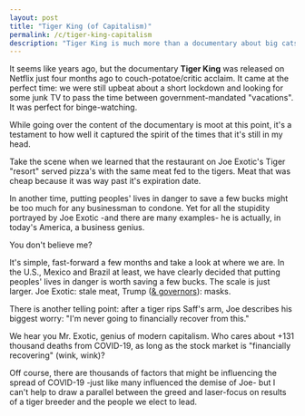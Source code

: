 ```yaml
---           
layout: post
title: "Tiger King (of Capitalism)"
permalink: /c/tiger-king-capitalism
description: "Tiger King is much more than a documentary about big cats. It's actually a foreshadow of what was to come."
---
```


It seems like years ago, but the documentary **Tiger King** was released on Netflix just four months ago to couch-potatoe/critic acclaim. It came at the perfect time: we were still upbeat about a short lockdown and looking for some junk TV to pass the time between government-mandated "vacations". It was perfect for binge-watching. 

While going over the content of the documentary is moot at this point, it's a testament to how well it captured the spirit of the times that it's still in my head.

Take the scene when we learned that the restaurant on Joe Exotic's Tiger "resort" served pizza's with the same meat fed to the tigers. Meat that was cheap because it was way past it's expiration date. 

In another time, putting peoples' lives in danger to save a few bucks might be too much for any businessman to condone. Yet for all the stupidity portrayed by Joe Exotic -and there are many examples- he is actually, in today's America, a business genius.  

You don't believe me? 

It's simple, fast-forward a few months and take a look at where we are. In the U.S., Mexico and Brazil at least, we have clearly decided that putting peoples' lives in danger is worth saving a few bucks. The scale is just larger. Joe Exotic: stale meat, Trump ([& governors](https://www.nytimes.com/interactive/2020/us/states-reopen-map-coronavirus.html)): masks. 

There is another telling point: after a tiger rips Saff's arm, Joe describes his biggest worry: "I'm never going to financially recover from this."

We hear you Mr. Exotic, genius of modern capitalism. Who cares about +131 thousand deaths from COVID-19, as long as the stock market is "financially recovering" (wink, wink)?

Off course, there are thousands of factors that might be influencing the spread of COVID-19 -just like many influenced the demise of Joe- but I can't help to draw a parallel between the greed and laser-focus on results of a tiger breeder and the people we elect to lead. 
